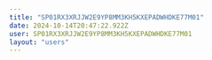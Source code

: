 ```yaml
---
title: "SP01RX3XRJJW2E9YP8MM3KH5KXEPADWHDKE77M01"
date: 2024-10-14T20:47:22.922Z
user: SP01RX3XRJJW2E9YP8MM3KH5KXEPADWHDKE77M01
layout: "users"
---
```

    
